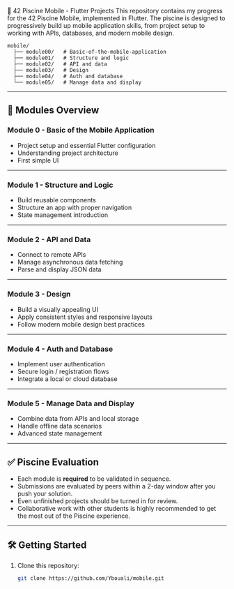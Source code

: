 📱 42 Piscine Mobile - Flutter Projects
This repository contains my progress for the 42 Piscine Mobile, implemented in Flutter. The piscine is designed to progressively build up mobile application skills, from project setup to working with APIs, databases, and modern mobile design.

```
mobile/
  ├── module00/   # Basic-of-the-mobile-application
  ├── module01/   # Structure and logic
  ├── module02/   # API and data
  ├── module03/   # Design
  ├── module04/   # Auth and database
  └── module05/   # Manage data and display
```


---

## 🚀 Modules Overview

### Module 0 - Basic of the Mobile Application
- Project setup and essential Flutter configuration
- Understanding project architecture
- First simple UI

---

### Module 1 - Structure and Logic
- Build reusable components
- Structure an app with proper navigation
- State management introduction

---

### Module 2 - API and Data
- Connect to remote APIs
- Manage asynchronous data fetching
- Parse and display JSON data

---

### Module 3 - Design
- Build a visually appealing UI
- Apply consistent styles and responsive layouts
- Follow modern mobile design best practices

---

### Module 4 - Auth and Database
- Implement user authentication
- Secure login / registration flows
- Integrate a local or cloud database

---

### Module 5 - Manage Data and Display
- Combine data from APIs and local storage
- Handle offline data scenarios
- Advanced state management

---

## ✅ Piscine Evaluation

- Each module is **required** to be validated in sequence.
- Submissions are evaluated by peers within a 2-day window after you push your solution.
- Even unfinished projects should be turned in for review.
- Collaborative work with other students is highly recommended to get the most out of the Piscine experience.

---

## 🛠️ Getting Started

1. Clone this repository:
   ```bash
   git clone https://github.com/Ybouali/mobile.git
